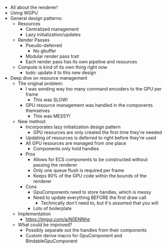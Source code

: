 - All about the renderer!
- Using WGPU
- General design patterns:
	- Resources
		- Centralized management
		- Lazy initialization/updates
	- Render Passes
		- Pseudo-deferred
			- No gbuffer
		- Modular render pass trait
		- Each render pass has its own pipeline and resources
	- Compute is kind of its own thing right now
		- todo: update it to this new design
- Deep dive on resource management
	- The original problem:
		- I was sending way too many command encoders to the GPU per frame
			- This was SLOW!
		- GPU resource management was handled in the components themselves
			- This was MESSY!
	- New method:
		- Incorporates lazy initialization design pattern
			- GPU resources are only created the first time they're needed
		- Updating of resources is deferred to right before they're used
		- All GPU resources are managed from one place
			- Components only hold handles
		- Pros
			- Allows for ECS components to be constructed without passing the renderer
			- Only one queue flush is required per frame
			- Keeps 90% of the GPU code within the bounds of the renderer
		- Cons
			- GpuComponents need to store handles, which is messy
			- Need to update everything BEFORE the first draw call
				- Technically don't need to, but it's assumed that you will
			- Lots of boilerplate
	- Implementation
		- https://imgur.com/a/N0ENNhe
	- What could be improved?
		- Possibly separate out the handles from their components
		- Custom derive macro for GpuComponent and BindableGpuComponent